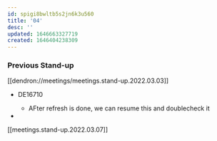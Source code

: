 ```yaml
---
id: spigi8bwltb5s2jn6k3u560
title: '04'
desc: ''
updated: 1646663327719
created: 1646404238309
---
```


### Previous Stand-up

[[dendron://meetings/meetings.stand-up.2022.03.03]]

- DE16710
    - AFter refresh is done, we can resume this and doublecheck it 

- 

[[meetings.stand-up.2022.03.07]]